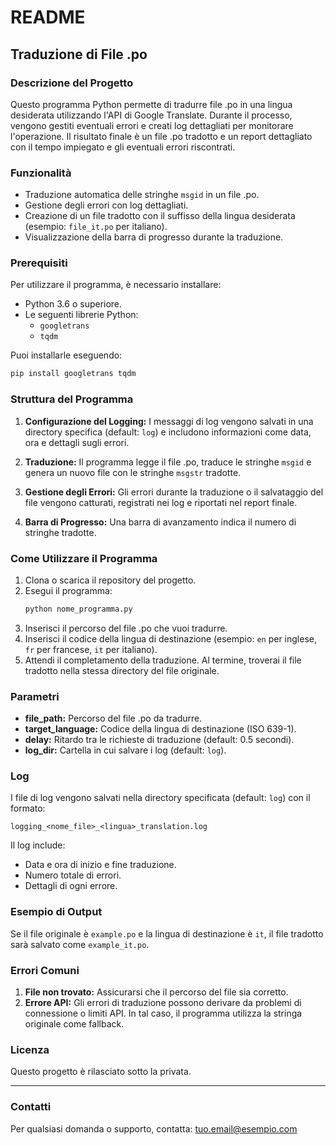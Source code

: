
# README

## Traduzione di File .po

### Descrizione del Progetto
Questo programma Python permette di tradurre file .po in una lingua desiderata utilizzando l'API di Google Translate. Durante il processo, vengono gestiti eventuali errori e creati log dettagliati per monitorare l'operazione. Il risultato finale è un file .po tradotto e un report dettagliato con il tempo impiegato e gli eventuali errori riscontrati.

### Funzionalità
- Traduzione automatica delle stringhe `msgid` in un file .po.
- Gestione degli errori con log dettagliati.
- Creazione di un file tradotto con il suffisso della lingua desiderata (esempio: `file_it.po` per italiano).
- Visualizzazione della barra di progresso durante la traduzione.

### Prerequisiti
Per utilizzare il programma, è necessario installare:

- Python 3.6 o superiore.
- Le seguenti librerie Python:
  - `googletrans`
  - `tqdm`

Puoi installarle eseguendo:
```bash
pip install googletrans tqdm
```

### Struttura del Programma
1. **Configurazione del Logging:**
   I messaggi di log vengono salvati in una directory specifica (default: `log`) e includono informazioni come data, ora e dettagli sugli errori.

2. **Traduzione:**
   Il programma legge il file .po, traduce le stringhe `msgid` e genera un nuovo file con le stringhe `msgstr` tradotte.

3. **Gestione degli Errori:**
   Gli errori durante la traduzione o il salvataggio del file vengono catturati, registrati nei log e riportati nel report finale.

4. **Barra di Progresso:**
   Una barra di avanzamento indica il numero di stringhe tradotte.

### Come Utilizzare il Programma
1. Clona o scarica il repository del progetto.
2. Esegui il programma:
   ```bash
   python nome_programma.py
   ```
3. Inserisci il percorso del file .po che vuoi tradurre.
4. Inserisci il codice della lingua di destinazione (esempio: `en` per inglese, `fr` per francese, `it` per italiano).
5. Attendi il completamento della traduzione. Al termine, troverai il file tradotto nella stessa directory del file originale.

### Parametri
- **file_path:** Percorso del file .po da tradurre.
- **target_language:** Codice della lingua di destinazione (ISO 639-1).
- **delay:** Ritardo tra le richieste di traduzione (default: 0.5 secondi).
- **log_dir:** Cartella in cui salvare i log (default: `log`).

### Log
I file di log vengono salvati nella directory specificata (default: `log`) con il formato:
```
logging_<nome_file>_<lingua>_translation.log
```
Il log include:
- Data e ora di inizio e fine traduzione.
- Numero totale di errori.
- Dettagli di ogni errore.

### Esempio di Output
Se il file originale è `example.po` e la lingua di destinazione è `it`, il file tradotto sarà salvato come `example_it.po`.

### Errori Comuni
1. **File non trovato:** Assicurarsi che il percorso del file sia corretto.
2. **Errore API:** Gli errori di traduzione possono derivare da problemi di connessione o limiti API. In tal caso, il programma utilizza la stringa originale come fallback.

### Licenza
Questo progetto è rilasciato sotto la privata.

---

### Contatti
Per qualsiasi domanda o supporto, contatta: [tuo.email@esempio.com](mailto:U01.gruppoemme.net)
